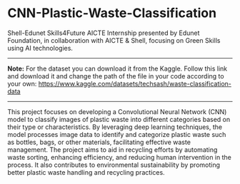 # CNN-Plastic-Waste-Classification
Shell-Edunet Skills4Future AICTE Internship presented by Edunet Foundation, in collaboration with AICTE &amp; Shell, focusing on Green Skills using AI technologies.

---

**Note:** For the dataset you can download it from the Kaggle. Follow this link and download it and change the path of the file in your code according to your own: https://www.kaggle.com/datasets/techsash/waste-classification-data 

---

This project focuses on developing a Convolutional Neural Network (CNN) model to classify images of plastic waste into different categories based on their type or characteristics. By leveraging deep learning techniques, the model processes image data to identify and categorize plastic waste such as bottles, bags, or other materials, facilitating effective waste management. The project aims to aid in recycling efforts by automating waste sorting, enhancing efficiency, and reducing human intervention in the process. It also contributes to environmental sustainability by promoting better plastic waste handling and recycling practices.
